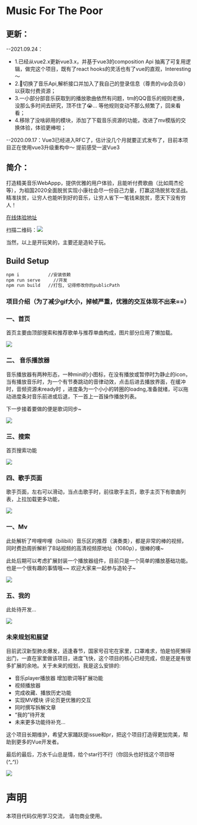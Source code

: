 # Music For The Poor

## 更新：
--2021.09.24：

- 1.已经从vue2.x更新vue3.x，并基于vue3的composition Api 抽离了可复用逻辑，做完这个项目，既有了react hooks的灵活也有了vue的直观，Interesting～ 
- 2.切换了音乐Api,解析接口并加入了我自己的登录信息（尊贵的vip会员😄）以获取付费资源；
- 3.一小部分部音乐获取到的播放歌曲依然有问题，tm的QQ音乐的规则老换，没那么多时间去研究，顶不住了😭... 等他规则变动不那么频繁了，回来看看；
- 4.移除了没啥卵用的模块，添加了下载音乐资源的功能，改进了mv模版的交换体验，体验更棒啦；

--2020.09.17：Vue3已经进入RFC了，估计没几个月就要正式发布了，目前本项目正在使用vue3升级重构中～  提前感受一波Vue3

## 简介：
打造精美音乐WebAppp，提供优雅的用户体验，且能听付费歌曲（比如周杰伦等），为祖国2020全面脱贫实现小康社会尽一份自己力量，打赢这场脱贫攻坚战。精准扶贫，让穷人也能听到好的音乐，让穷人省下一笔钱来脱贫，愿天下没有穷人！

[在线体验地址](http://www.iamzfj.cn/music)

扫描二维码：![](https://upload-images.jianshu.io/upload_images/2514755-755f1985ad057630.png?imageMogr2/auto-orient/strip%7CimageView2/2/w/1240)


当然，以上是开玩笑的，主要还是造轮子玩。

## Build Setup

``` bash
npm i           //安装依赖
npm run serve     //开发
npm run build   //打包, 记得修改你的publicPath
```
### 项目介绍（为了减少gif大小，掉帧严重，优雅的交互体现不出来==）

### 一、首页

首页主要由顶部搜索和推荐歌单与推荐单曲构成，图片部分应用了懒加载。

![](https://s2.ax1x.com/2020/02/03/10slfs.gif)

### 二、 音乐播放器

音乐播放器有两种形态，一种mini的小图标，在没有播放或暂停时为静止的icon，当有播放音乐时，为一个有节奏跳动的音律动效，点击后进去播放界面，在缓冲时，音频资源未ready时 ，进度条为一个小小的转圈的loadng,准备就绪，可以拖动进度条对音乐前进或后退，下一首上一首操作播放列表。

下一步接着要做的便是歌词同步~

![](https://s2.ax1x.com/2020/02/03/102dzj.png)

### 三、搜索

首页搜索功能

![](https://s2.ax1x.com/2020/02/03/10sqHS.gif)

### 四、歌手页面

歌手页面，左右可以滑动，当点击歌手时，前往歌手主页，歌手主页下有歌曲列表，上拉加载更多功能，

![](https://s2.ax1x.com/2020/02/03/10yAN4.gif)

### 一、Mv

此处解析了哔哩哔哩（bilibili）音乐区的推荐（演奏类），都是非常的棒的视频，同时费劲周折解析了B站视频的高清视频原地址（1080p），很棒的噢~

此处后期可以考虑扩展封装一个播放器组件，目前只是一个简单的播放基础功能。也是一个很有趣的事情哦~~ 欢迎大家来一起参与造轮子~

![](https://s2.ax1x.com/2020/02/03/106Ni4.gif)

### 五、我的

此处待开发...

![](https://s2.ax1x.com/2020/02/03/10gRKI.png)


### 未来规划和展望
目前武汉新型肺炎爆发，适逢春节，国家号召宅在家里，口罩难求，怕是怕死懒得出门，一直在家里做该项目，进度飞快，这个项目的核心已经完成，但是还是有很多扩展的余地。关于未来的规划，我是这么安排的:

- 音乐player播放器 增加歌词等扩展功能
- 视频播放器
- 完成收藏、播放历史功能
- 实现MV模块 评论页更优雅的交互
- 同时撰写拆解文章
- “我的”待开发
- 未来更多功能待补充...

这个项目长期维护，希望大家踊跃提issue和pr，把这个项目打造得更加完美，帮助到更多的Vue开发者。

最后的最后，万水千山总是情，给个star行不行（你回头也好找这个项目呀 (*^_^*)）

![](https://s2.ax1x.com/2020/02/03/10h39S.gif)

# 声明
本项目代码仅用学习交流， 请勿商业使用。
